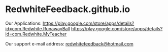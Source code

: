 # RedwhiteFeedback.github.io

Our Applications:
https://play.google.com/store/apps/details?id=com.Redwhite.RunawayBall
https://play.google.com/store/apps/details?id=com.Redwhite.MyTeacher

Our support e-mail address:
redwhitefeedback@hotmail.com
